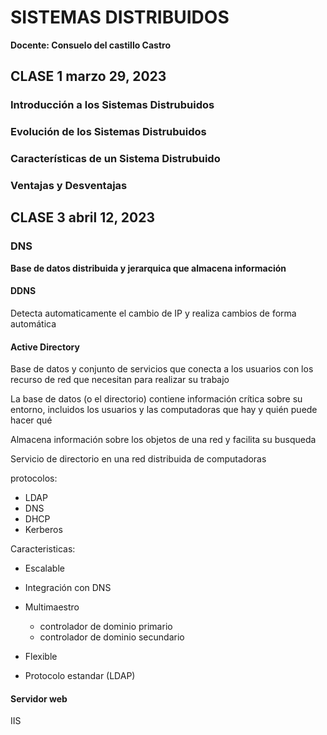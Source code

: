 # SISTEMAS DISTRIBUIDOS
**Docente: Consuelo del castillo Castro**

## CLASE 1 marzo 29, 2023

### Introducción a los Sistemas Distrubuidos



### Evolución de los Sistemas Distrubuidos

### Características de un Sistema Distrubuido

### Ventajas y Desventajas


## CLASE 3 abril 12, 2023

### DNS

**Base de datos distribuida y jerarquica que almacena información**

#### DDNS

Detecta automaticamente el cambio de IP y realiza cambios de forma automática

#### Active Directory

Base de datos y conjunto de servicios que conecta a los usuarios con los recurso de red que necesitan para realizar su trabajo

La base de datos (o el directorio) contiene información crítica sobre su entorno, incluidos los usuarios y las computadoras que hay y quién puede hacer qué


Almacena información sobre los objetos de una red y facilita su busqueda

Servicio de directorio en una red distribuida de computadoras

protocolos:

* LDAP
* DNS
* DHCP
* Kerberos

Caracteristicas:
* Escalable
* Integración con DNS
* Multimaestro
    * controlador de dominio primario
    * controlador de dominio secundario

* Flexible
* Protocolo estandar (LDAP)

#### Servidor web

IIS 



